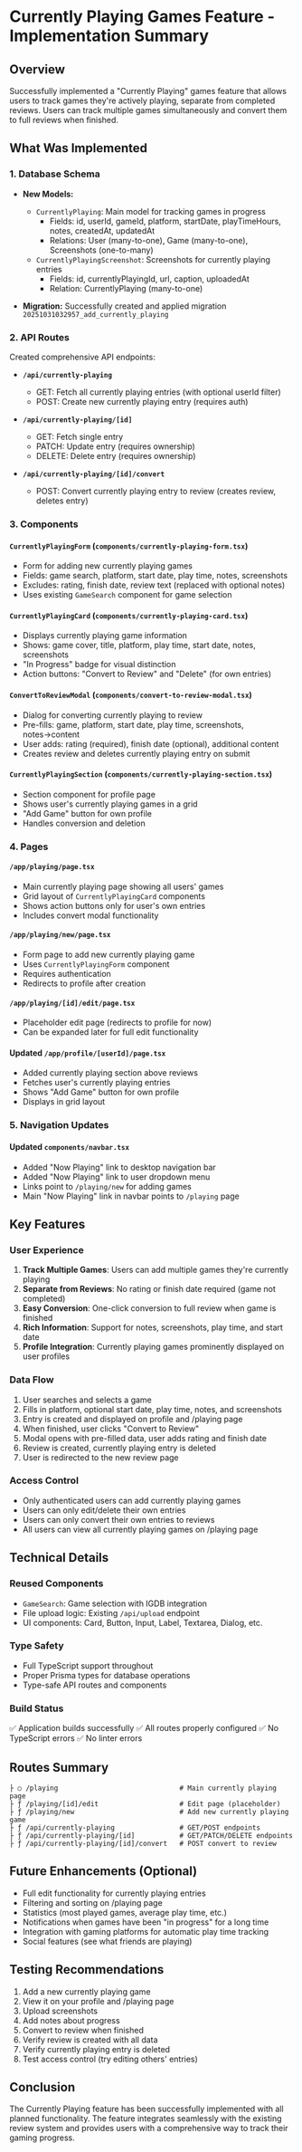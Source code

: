 # Currently Playing Games Feature - Implementation Summary

## Overview
Successfully implemented a "Currently Playing" games feature that allows users to track games they're actively playing, separate from completed reviews. Users can track multiple games simultaneously and convert them to full reviews when finished.

## What Was Implemented

### 1. Database Schema
- **New Models:**
  - `CurrentlyPlaying`: Main model for tracking games in progress
    - Fields: id, userId, gameId, platform, startDate, playTimeHours, notes, createdAt, updatedAt
    - Relations: User (many-to-one), Game (many-to-one), Screenshots (one-to-many)
  - `CurrentlyPlayingScreenshot`: Screenshots for currently playing entries
    - Fields: id, currentlyPlayingId, url, caption, uploadedAt
    - Relation: CurrentlyPlaying (many-to-one)

- **Migration:** Successfully created and applied migration `20251031032957_add_currently_playing`

### 2. API Routes
Created comprehensive API endpoints:

- **`/api/currently-playing`**
  - GET: Fetch all currently playing entries (with optional userId filter)
  - POST: Create new currently playing entry (requires auth)

- **`/api/currently-playing/[id]`**
  - GET: Fetch single entry
  - PATCH: Update entry (requires ownership)
  - DELETE: Delete entry (requires ownership)

- **`/api/currently-playing/[id]/convert`**
  - POST: Convert currently playing entry to review (creates review, deletes entry)

### 3. Components

#### `CurrentlyPlayingForm` (`components/currently-playing-form.tsx`)
- Form for adding new currently playing games
- Fields: game search, platform, start date, play time, notes, screenshots
- Excludes: rating, finish date, review text (replaced with optional notes)
- Uses existing `GameSearch` component for game selection

#### `CurrentlyPlayingCard` (`components/currently-playing-card.tsx`)
- Displays currently playing game information
- Shows: game cover, title, platform, play time, start date, notes, screenshots
- "In Progress" badge for visual distinction
- Action buttons: "Convert to Review" and "Delete" (for own entries)

#### `ConvertToReviewModal` (`components/convert-to-review-modal.tsx`)
- Dialog for converting currently playing to review
- Pre-fills: game, platform, start date, play time, screenshots, notes→content
- User adds: rating (required), finish date (optional), additional content
- Creates review and deletes currently playing entry on submit

#### `CurrentlyPlayingSection` (`components/currently-playing-section.tsx`)
- Section component for profile page
- Shows user's currently playing games in a grid
- "Add Game" button for own profile
- Handles conversion and deletion

### 4. Pages

#### `/app/playing/page.tsx`
- Main currently playing page showing all users' games
- Grid layout of `CurrentlyPlayingCard` components
- Shows action buttons only for user's own entries
- Includes convert modal functionality

#### `/app/playing/new/page.tsx`
- Form page to add new currently playing game
- Uses `CurrentlyPlayingForm` component
- Requires authentication
- Redirects to profile after creation

#### `/app/playing/[id]/edit/page.tsx`
- Placeholder edit page (redirects to profile for now)
- Can be expanded later for full edit functionality

#### Updated `/app/profile/[userId]/page.tsx`
- Added currently playing section above reviews
- Fetches user's currently playing entries
- Shows "Add Game" button for own profile
- Displays in grid layout

### 5. Navigation Updates

#### Updated `components/navbar.tsx`
- Added "Now Playing" link to desktop navigation bar
- Added "Now Playing" link to user dropdown menu
- Links point to `/playing/new` for adding games
- Main "Now Playing" link in navbar points to `/playing` page

## Key Features

### User Experience
1. **Track Multiple Games**: Users can add multiple games they're currently playing
2. **Separate from Reviews**: No rating or finish date required (game not completed)
3. **Easy Conversion**: One-click conversion to full review when game is finished
4. **Rich Information**: Support for notes, screenshots, play time, and start date
5. **Profile Integration**: Currently playing games prominently displayed on user profiles

### Data Flow
1. User searches and selects a game
2. Fills in platform, optional start date, play time, notes, and screenshots
3. Entry is created and displayed on profile and /playing page
4. When finished, user clicks "Convert to Review"
5. Modal opens with pre-filled data, user adds rating and finish date
6. Review is created, currently playing entry is deleted
7. User is redirected to the new review page

### Access Control
- Only authenticated users can add currently playing games
- Users can only edit/delete their own entries
- Users can only convert their own entries to reviews
- All users can view all currently playing games on /playing page

## Technical Details

### Reused Components
- `GameSearch`: Game selection with IGDB integration
- File upload logic: Existing `/api/upload` endpoint
- UI components: Card, Button, Input, Label, Textarea, Dialog, etc.

### Type Safety
- Full TypeScript support throughout
- Proper Prisma types for database operations
- Type-safe API routes and components

### Build Status
✅ Application builds successfully
✅ All routes properly configured
✅ No TypeScript errors
✅ No linter errors

## Routes Summary
```
├ ○ /playing                              # Main currently playing page
├ ƒ /playing/[id]/edit                    # Edit page (placeholder)
├ ƒ /playing/new                          # Add new currently playing game
├ ƒ /api/currently-playing                # GET/POST endpoints
├ ƒ /api/currently-playing/[id]           # GET/PATCH/DELETE endpoints
├ ƒ /api/currently-playing/[id]/convert   # POST convert to review
```

## Future Enhancements (Optional)
- Full edit functionality for currently playing entries
- Filtering and sorting on /playing page
- Statistics (most played games, average play time, etc.)
- Notifications when games have been "in progress" for a long time
- Integration with gaming platforms for automatic play time tracking
- Social features (see what friends are playing)

## Testing Recommendations
1. Add a new currently playing game
2. View it on your profile and /playing page
3. Upload screenshots
4. Add notes about progress
5. Convert to review when finished
6. Verify review is created with all data
7. Verify currently playing entry is deleted
8. Test access control (try editing others' entries)

## Conclusion
The Currently Playing feature has been successfully implemented with all planned functionality. The feature integrates seamlessly with the existing review system and provides users with a comprehensive way to track their gaming progress.

